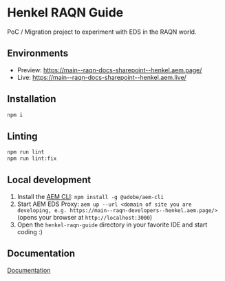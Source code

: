 # Henkel RAQN Guide

PoC / Migration project to experiment with EDS in the RAQN world.

## Environments

- Preview: https://main--raqn-docs-sharepoint--henkel.aem.page/
- Live: https://main--raqn-docs-sharepoint--henkel.aem.live/

## Installation

```sh
npm i
```

## Linting

```sh
npm run lint
npm run lint:fix
```

## Local development

1. Install the [AEM CLI](https://github.com/adobe/helix-cli): `npm install -g @adobe/aem-cli`
1. Start AEM EDS Proxy: `aem up --url <domain of site you are developing, e.g. https://main--raqn-developers--henkel.aem.page/>` (opens your browser at `http://localhost:3000`)
1. Open the `henkel-raqn-guide` directory in your favorite IDE and start coding :)

## Documentation

[Documentation](docs/readme.md)
